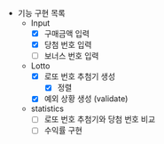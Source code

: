 * 기능 구현 목록
  * Input
    * [x] 구매금액 입력
    * [x] 당첨 번호 입력
    * [ ] 보너스 번호 입력
  * Lotto
    * [x] 로또 번호 추첨기 생성
      * [x] 정렬
    * [x] 예외 상황 생성 (validate)
  * statistics
    * [ ] 로또 번호 추첨기와 당첨 번호 비교
    * [ ] 수익률 구현
